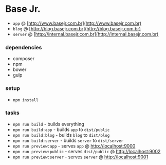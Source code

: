 # Base Jr.
  - `app` @ [http://www.basejr.com.br](http://www.basejr.com.br)
  - `blog` @ [http://blog.basejr.com.br](http://blog.basejr.com.br)
  - `server` @ [http://internal.basejr.com.br](http://internal.basejr.com.br)

### dependencies
  - composer
  - npm
  - bower
  - gulp

### setup
  - `npm install`
  
### tasks
  - `npm run build` - builds everything
  - `npm run build:app` - builds `app` to `dist/public`
  - `npm run build:blog` - builds `blog` to `dist/blog`
  - `npm run build:server` - builds `server` to `dist/server`
  - `npm run preview:app` - serves `app` @ [http://localhost:9000](http://localhost:9000)
  - `npm run preview:public` - serves `dist/public` @ [http://localhost:9002](http://localhost:9002)
  - `npm run preview:server` - serves `server` @ [http://localhost:9001](http://localhost:9001)
